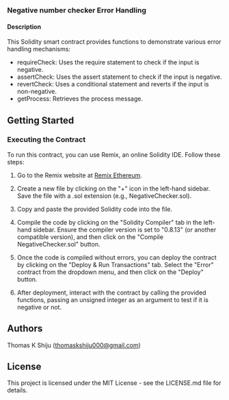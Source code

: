 

### Negative number checker Error Handling

#### Description
This Solidity smart contract provides functions to demonstrate various error handling mechanisms:

- requireCheck: Uses the require statement to check if the input is negative.
- assertCheck: Uses the assert statement to check if the input is negative.
- revertCheck: Uses a conditional statement and reverts if the input is non-negative.
- getProcess: Retrieves the process message.


## Getting Started

### Executing the Contract

To run this contract, you can use Remix, an online Solidity IDE. Follow these steps:

1. Go to the Remix website at [Remix Ethereum](https://remix.ethereum.org/).

2. Create a new file by clicking on the "+" icon in the left-hand sidebar. Save the file with a .sol extension (e.g., NegativeChecker.sol).

3. Copy and paste the provided Solidity code into the file.

4. Compile the code by clicking on the "Solidity Compiler" tab in the left-hand sidebar. Ensure the compiler version is set to "0.8.13" (or another compatible version), and then click on the "Compile NegativeChecker.sol" button.

5. Once the code is compiled without errors, you can deploy the contract by clicking on the "Deploy & Run Transactions" tab. Select the "Error" contract from the dropdown menu, and then click on the "Deploy" button.

6. After deployment, interact with the contract by calling the provided functions, passing an unsigned integer as an argument to test if it is negative or not.

## Authors

Thomas K Shiju
(thomaskshiju000@gmail.com)

## License

This project is licensed under the MIT License - see the LICENSE.md file for details.
